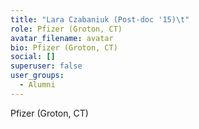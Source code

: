 ```yaml
---
title: "Lara Czabaniuk (Post-doc '15)\t"
role: Pfizer (Groton, CT)
avatar_filename: avatar
bio: Pfizer (Groton, CT)
social: []
superuser: false
user_groups:
  - Alumni
---
```

Pfizer (Groton, CT)

